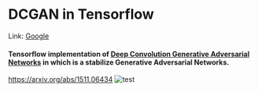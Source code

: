# DCGAN in Tensorflow

Link: [Google][googlelink]

[googlelink]: https://google.com "Go google"

#### Tensorflow implementation of [Deep Convolution Generative Adversarial Networks](https://arxiv.org/abs/1511.06434 "Go paper") in which is a stabilize Generative Adversarial Networks.



<https://arxiv.org/abs/1511.06434>
![test](https://user-images.githubusercontent.com/41711059/80072745-9e388100-8581-11ea-9732-b62f731ff88d.gif)
